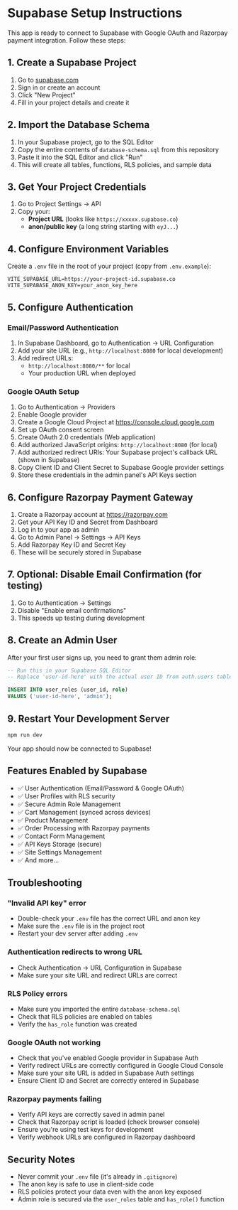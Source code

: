 # Supabase Setup Instructions

This app is ready to connect to Supabase with Google OAuth and Razorpay payment integration. Follow these steps:

## 1. Create a Supabase Project

1. Go to [supabase.com](https://supabase.com)
2. Sign in or create an account
3. Click "New Project"
4. Fill in your project details and create it

## 2. Import the Database Schema

1. In your Supabase project, go to the SQL Editor
2. Copy the entire contents of `database-schema.sql` from this repository
3. Paste it into the SQL Editor and click "Run"
4. This will create all tables, functions, RLS policies, and sample data

## 3. Get Your Project Credentials

1. Go to Project Settings → API
2. Copy your:
   - **Project URL** (looks like `https://xxxxx.supabase.co`)
   - **anon/public key** (a long string starting with `eyJ...`)

## 4. Configure Environment Variables

Create a `.env` file in the root of your project (copy from `.env.example`):

```env
VITE_SUPABASE_URL=https://your-project-id.supabase.co
VITE_SUPABASE_ANON_KEY=your_anon_key_here
```

## 5. Configure Authentication

### Email/Password Authentication
1. In Supabase Dashboard, go to Authentication → URL Configuration
2. Add your site URL (e.g., `http://localhost:8080` for local development)
3. Add redirect URLs:
   - `http://localhost:8080/**` for local
   - Your production URL when deployed

### Google OAuth Setup
1. Go to Authentication → Providers
2. Enable Google provider
3. Create a Google Cloud Project at https://console.cloud.google.com
4. Set up OAuth consent screen
5. Create OAuth 2.0 credentials (Web application)
6. Add authorized JavaScript origins: `http://localhost:8080` (for local)
7. Add authorized redirect URIs: Your Supabase project's callback URL (shown in Supabase)
8. Copy Client ID and Client Secret to Supabase Google provider settings
9. Store these credentials in the admin panel's API Keys section

## 6. Configure Razorpay Payment Gateway

1. Create a Razorpay account at https://razorpay.com
2. Get your API Key ID and Secret from Dashboard
3. Log in to your app as admin
4. Go to Admin Panel → Settings → API Keys
5. Add Razorpay Key ID and Secret Key
6. These will be securely stored in Supabase

## 7. Optional: Disable Email Confirmation (for testing)

1. Go to Authentication → Settings
2. Disable "Enable email confirmations"
3. This speeds up testing during development

## 8. Create an Admin User

After your first user signs up, you need to grant them admin role:

```sql
-- Run this in your Supabase SQL Editor
-- Replace 'user-id-here' with the actual user ID from auth.users table

INSERT INTO user_roles (user_id, role)
VALUES ('user-id-here', 'admin');
```

## 9. Restart Your Development Server

```bash
npm run dev
```

Your app should now be connected to Supabase!

## Features Enabled by Supabase

- ✅ User Authentication (Email/Password & Google OAuth)
- ✅ User Profiles with RLS security
- ✅ Secure Admin Role Management
- ✅ Cart Management (synced across devices)
- ✅ Product Management
- ✅ Order Processing with Razorpay payments
- ✅ Contact Form Management
- ✅ API Keys Storage (secure)
- ✅ Site Settings Management
- ✅ And more...

## Troubleshooting

### "Invalid API key" error
- Double-check your `.env` file has the correct URL and anon key
- Make sure the `.env` file is in the project root
- Restart your dev server after adding `.env`

### Authentication redirects to wrong URL
- Check Authentication → URL Configuration in Supabase
- Make sure your site URL and redirect URLs are correct

### RLS Policy errors
- Make sure you imported the entire `database-schema.sql`
- Check that RLS policies are enabled on tables
- Verify the `has_role` function was created

### Google OAuth not working
- Check that you've enabled Google provider in Supabase Auth
- Verify redirect URLs are correctly configured in Google Cloud Console
- Make sure your site URL is added in Supabase Auth settings
- Ensure Client ID and Secret are correctly entered in Supabase

### Razorpay payments failing
- Verify API keys are correctly saved in admin panel
- Check that Razorpay script is loaded (check browser console)
- Ensure you're using test keys for development
- Verify webhook URLs are configured in Razorpay dashboard

## Security Notes

- Never commit your `.env` file (it's already in `.gitignore`)
- The anon key is safe to use in client-side code
- RLS policies protect your data even with the anon key exposed
- Admin role is secured via the `user_roles` table and `has_role()` function
